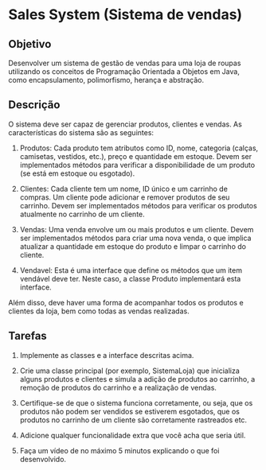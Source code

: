 # Sales System (Sistema de vendas)

## Objetivo
Desenvolver um sistema de gestão de vendas para uma loja de roupas
utilizando os conceitos de Programação Orientada a Objetos em Java, como
encapsulamento, polimorfismo, herança e abstração.

## Descrição
O sistema deve ser capaz de gerenciar produtos, clientes e vendas. As
características do sistema são as seguintes:

1. Produtos: Cada produto tem atributos como ID, nome, categoria (calças, camisetas,
vestidos, etc.), preço e quantidade em estoque. Devem ser implementados métodos
para verificar a disponibilidade de um produto (se está em estoque ou esgotado).

2. Clientes: Cada cliente tem um nome, ID único e um carrinho de compras. Um cliente
pode adicionar e remover produtos de seu carrinho. Devem ser implementados
métodos para verificar os produtos atualmente no carrinho de um cliente.

3. Vendas: Uma venda envolve um ou mais produtos e um cliente. Devem ser
implementados métodos para criar uma nova venda, o que implica atualizar a
quantidade em estoque do produto e limpar o carrinho do cliente.

4. Vendavel: Esta é uma interface que define os métodos que um item vendável deve
ter. Neste caso, a classe Produto implementará esta interface.

Além disso, deve haver uma forma de acompanhar todos os produtos e clientes da
loja, bem como todas as vendas realizadas.

## Tarefas
1. Implemente as classes e a interface descritas acima.

2. Crie uma classe principal (por exemplo, SistemaLoja) que inicializa alguns
produtos e clientes e simula a adição de produtos ao carrinho, a remoção de
produtos do carrinho e a realização de vendas.

3. Certifique-se de que o sistema funciona corretamente, ou seja, que os produtos
não podem ser vendidos se estiverem esgotados, que os produtos no carrinho
de um cliente são corretamente rastreados etc.

4. Adicione qualquer funcionalidade extra que você acha que seria útil.

5. Faça um vídeo de no máximo 5 minutos explicando o que foi desenvolvido.